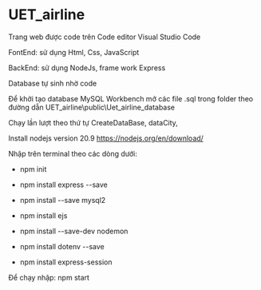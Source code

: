 # UET_airline

Trang web được code trên Code editor Visual Studio Code

FontEnd: sử dụng Html, Css, JavaScript

BackEnd: sử dụng NodeJs, frame work Express

Database tự sinh nhờ code 

Để khởi tạo database MySQL Workbench mở các file .sql trong folder theo đường dẫn UET_airline\public\Uet_airline_database

Chạy lần lượt theo thứ tự CreateDataBase, dataCity,

Install nodejs version 20.9 https://nodejs.org/en/download/

Nhập trên terminal theo các dòng dưới:

- npm init 

- npm install express --save

- npm install --save mysql2

- npm install ejs

- npm install --save-dev nodemon

- npm install dotenv --save

- npm install express-session 

Để chạy nhập: npm start
